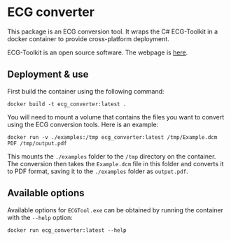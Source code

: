 # ECG converter
This package is an ECG conversion tool. It wraps the C# ECG-Toolkit in a docker container to provide cross-platform deployment.

ECG-Toolkit is an open source software. The webpage is [here](https://sourceforge.net/projects/ecgtoolkit-cs/).

## Deployment & use
First build the container using the following command:
```
docker build -t ecg_converter:latest .
```

You will need to mount a volume that contains the files you want to convert using the ECG conversion tools.
Here is an example:

```
docker run -v ./examples:/tmp ecg_converter:latest /tmp/Example.dcm PDF /tmp/output.pdf
```

This mounts the `./examples` folder to the `/tmp` directory on the container. The conversion then takes the `Example.dcm` file in this folder and converts it to PDF format, saving it to the `./examples` folder as `output.pdf`.

## Available options
Available options for `ECGTool.exe` can be obtained by running the container with the `--help` option:

```
docker run ecg_converter:latest --help
```


